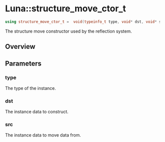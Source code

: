 # Luna::structure_move_ctor_t

```c++
using structure_move_ctor_t =  void(typeinfo_t type, void* dst, void* src)
```

The structure move constructor used by the reflection system. 

## Overview


## Parameters
### type
The type of the instance. 

### dst
The instance data to construct. 

### src
The instance data to move data from. 

